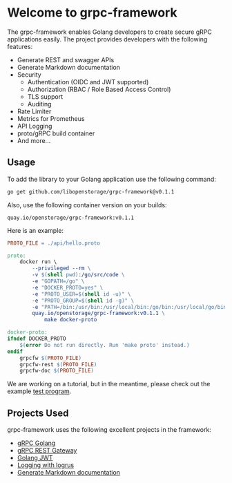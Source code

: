 # Welcome to grpc-framework

The grpc-framework enables Golang developers to create secure gRPC applications
easily. The project provides developers with the following features:

- Generate REST and swagger APIs
- Generate Markdown documentation
- Security
    - Authentication (OIDC and JWT supported)
    - Authorization (RBAC / Role Based Access Control)
    - TLS support
    - Auditing
- Rate Limiter
- Metrics for Prometheus
- API Logging
- proto/gRPC build container
- And more...

## Usage

To add the library to your Golang application use the following command:

```bash
go get github.com/libopenstorage/grpc-framework@v0.1.1
```

Also, use the following container version on your builds:

```
quay.io/openstorage/grpc-framework:v0.1.1
```

Here is an example:

```Makefile
PROTO_FILE = ./api/hello.proto

proto:
	docker run \
		--privileged --rm \
		-v $(shell pwd):/go/src/code \
		-e "GOPATH=/go" \
		-e "DOCKER_PROTO=yes" \
		-e "PROTO_USER=$(shell id -u)" \
		-e "PROTO_GROUP=$(shell id -g)" \
		-e "PATH=/bin:/usr/bin:/usr/local/bin:/go/bin:/usr/local/go/bin" \
		quay.io/openstorage/grpc-framework:v0.1.1 \
			make docker-proto

docker-proto:
ifndef DOCKER_PROTO
	$(error Do not run directly. Run 'make proto' instead.)
endif
	grpcfw $(PROTO_FILE)
	grpcfw-rest $(PROTO_FILE)
	grpcfw-doc $(PROTO_FILE)
```

We are working on a tutorial, but in the meantime, please check out
the example [test program].

[test program]: https://github.com/libopenstorage/grpc-framework/tree/master/test/app

## Projects Used

grpc-framework uses the following excellent projects in the framework:

* [gRPC Golang](https://grpc.io/docs/languages/go/basics/)
* [gRPC REST Gateway](https://grpc-ecosystem.github.io/grpc-gateway/)
* [Golang JWT](https://github.com/golang-jwt/jwt)
* [Logging with logrus](https://github.com/sirupsen/logrus)
* [Generate Markdown documentation](https://github.com/pseudomuto/protoc-gen-doc)

